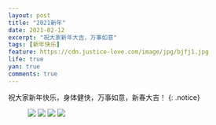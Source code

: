 ```yaml
---
layout: post
title: "2021新年"
date: 2021-02-12
excerpt: "祝大家新年大吉，万事如意"
tags: [新年快乐]
feature: https://cdn.justice-love.com/image/jpg/bjfj1.jpg
life: true
yan: true
comments: true
---
```

祝大家新年快乐，身体健快，万事如意，新春大吉！
{: .notice}
<figure>
    <img src="{{ site.staticUrl }}/yanyan/image/2021xinnian0.jpg" />
    <img src="{{ site.staticUrl }}/yanyan/image/2021xinnian1.jpg" />
    <img src="{{ site.staticUrl }}/yanyan/image/2021xinnian2.jpg" />
    <img src="{{ site.staticUrl }}/yanyan/image/2021xinnian3.jpg" />
</figure>
